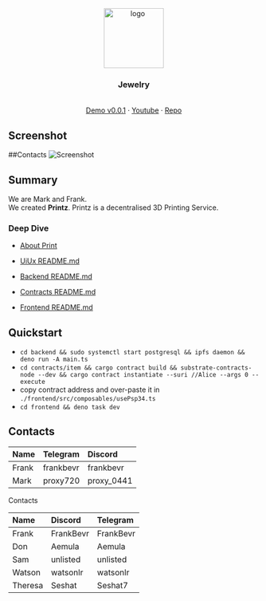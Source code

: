 <div align="center">
<img src="https://i.ibb.co/ggWXq4g/image-2024-05-30-235907682.png" alt="logo" width="120" height="120" />
</div>

<h3 align="center">Jewelry</h3>
  <p align="center">
  <br />
    <a href="http://jewelry.surge.sh">Demo v0.0.1</a>
    ·
    <a href="https://youtu.be">Youtube</a>
    ·
    <a href="https://github.com/frankgito/jewelry">Repo</a>
  </p>
</div>

## Screenshot

##Contacts
![Screenshot](https://i.ibb.co/6mQ1jyz/image.png)

## Summary 

We are Mark and Frank.  
We created **Printz**. 
Printz is a decentralised 3D Printing Service.  

### Deep Dive

- [About Print](./frontend/public/About.md)
- [UiUx README.md](./uiux/README.md)

- [Backend README.md](./Backend/README.md)
- [Contracts README.md](./contracts/README.md)
- [Frontend README.md](./frontend/README.md)

## Quickstart

- `cd backend && sudo systemctl start postgresql && ipfs daemon && deno run -A main.ts`
- `cd contracts/item && cargo contract build && substrate-contracts-node --dev && cargo contract instantiate --suri //Alice --args 0 --execute`
- copy contract address and over-paste it in `./frontend/src/composables/usePsp34.ts`
- `cd frontend && deno task dev`

## Contacts

| Name  | Telegram  | Discord    |
| :---- | :-------- | :--------- |
| Frank | frankbevr | frankbevr  |
| Mark  | proxy720  | proxy_0441 |



Contacts

|Name|Discord|Telegram|
|:-|:-|:-|
|Frank|FrankBevr|FrankBevr|
|Don|Aemula|Aemula|
|Sam|unlisted|unlisted|
|Watson|watsonlr|watsonlr|
|Theresa|Seshat|Seshat7|
